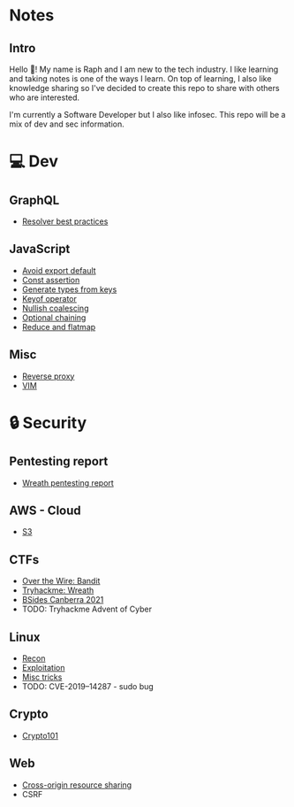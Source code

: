 # Notes

## Intro

Hello 👋! 
My name is Raph and I am new to the tech industry.
I like learning and taking notes is one of the ways I learn. On top of learning, I also like knowledge sharing so I've decided to create this repo to share with others who are interested.

I'm currently a Software Developer but I also like infosec. This repo will be a mix of dev and sec information.

# 💻 Dev

## GraphQL

- [Resolver best practices](dev/graphql/resolver-best-practices.md)

## JavaScript

- [Avoid export default](dev/javascript/avoid-export-default.md)
- [Const assertion](dev/javascript/constAssertion.md)
- [Generate types from keys](dev/javascript/generateTypesFromKeys.md)
- [Keyof operator](dev/javascript/keyof.md)
- [Nullish coalescing](dev/javascript/nullish-coalescing.md)
- [Optional chaining](dev/javascript/optional-chaining.md)
- [Reduce and flatmap](dev/javascript/reduce-flatmap.md)

## Misc

- [Reverse proxy](/dev/misc/reverse-proxy/reverse-proxy.md)
- [VIM](/dev/misc/vim.md)

# 🔒 Security

## Pentesting report

- [Wreath pentesting report](security/CTF/tryHackMe/wreath/report.md)

## AWS - Cloud

- [S3](security/aws/s3.md)

## CTFs

- [Over the Wire: Bandit](security/CTF/bandit/)
- [Tryhackme: Wreath](security/CTF/tryHackMe/wreath/)
- [BSides Canberra 2021](security/CTF/bsidescbr2021/README.md)
- TODO: Tryhackme Advent of Cyber

## Linux

- [Recon](security/linux/recon/)
- [Exploitation](security/linux/explotiation/)
- [Misc tricks](security/linux/lesserKnown.sh)
- TODO: CVE-2019–14287 - sudo bug 

## Crypto

- [Crypto101](security/crypto/crypto101.md)

## Web

- [Cross-origin resource sharing](security/web/cors.md)
- CSRF
